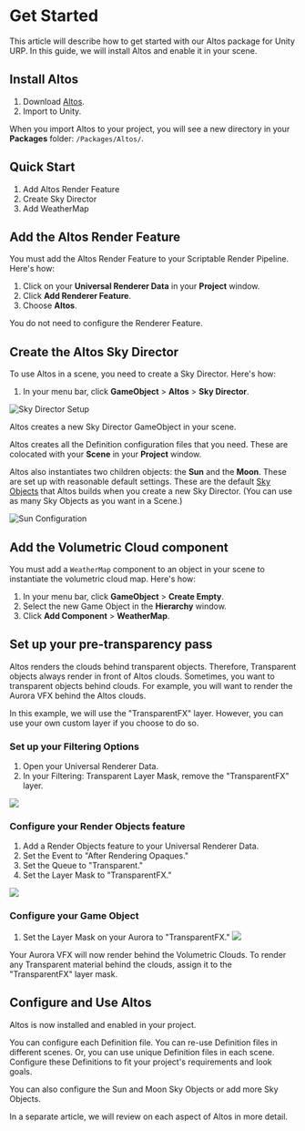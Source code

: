 # Get Started

This article will describe how to get started with our Altos package for Unity URP. In this guide, we will install Altos and enable it in your scene.

## Install Altos

1. Download [Altos](https://occasoftware.com/assets/altos).
2. Import to Unity.

When you import Altos to your project, you will see a new directory in your **Packages** folder: `/Packages/Altos/`.

## Quick Start

1. Add Altos Render Feature
2. Create Sky Director
3. Add WeatherMap

## Add the Altos Render Feature

You must add the Altos Render Feature to your Scriptable Render Pipeline. Here's how:

1. Click on your **Universal Renderer Data** in your **Project** window.
1. Click **Add Renderer Feature**.
1. Choose **Altos**.

You do not need to configure the Renderer Feature.

## Create the Altos Sky Director

To use Altos in a scene, you need to create a Sky Director. Here's how:

1. In your menu bar, click **GameObject** > **Altos** > **Sky Director**.

![Sky Director Setup](/img/sky-director-setup.webp)

Altos creates a new Sky Director GameObject in your scene.

Altos creates all the Definition configuration files that you need. These are colocated with your **Scene** in your **Project** window.

Altos also instantiates two children objects: the **Sun** and the **Moon**. These are set up with reasonable default settings. These are the default [Sky Objects](sky-objects) that Altos builds when you create a new Sky Director. (You can use as many Sky Objects as you want in a Scene.)

![Sun Configuration](/img/sun-setup.webp)

## Add the Volumetric Cloud component

You must add a `WeatherMap` component to an object in your scene to instantiate the volumetric cloud map. Here's how:

1. In your menu bar, click **GameObject** > **Create Empty**.
2. Select the new Game Object in the **Hierarchy** window.
3. Click **Add Component** > **WeatherMap**.

## Set up your pre-transparency pass

Altos renders the clouds behind transparent objects. Therefore, Transparent objects always render in front of Altos clouds. Sometimes, you want to transparent objects behind clouds. For example, you will want to render the Aurora VFX behind the Altos clouds.

In this example, we will use the "TransparentFX" layer. However, you can use your own custom layer if you choose to do so.

### Set up your Filtering Options

1. Open your Universal Renderer Data.
1. In your Filtering: Transparent Layer Mask, remove the "TransparentFX" layer.

![](/img/universal-renderer-data.png)

### Configure your Render Objects feature

1. Add a Render Objects feature to your Universal Renderer Data.
1. Set the Event to "After Rendering Opaques."
1. Set the Queue to "Transparent."
1. Set the Layer Mask to "TransparentFX."

![](/img/render-objects-feature.png)

### Configure your Game Object

1. Set the Layer Mask on your Aurora to "TransparentFX."
![](/img/set-layer.png)

Your Aurora VFX will now render behind the Volumetric Clouds. To render any Transparent material behind the clouds, assign it to the "TransparentFX" layer mask.

Configure and Use Altos
-----------------------

Altos is now installed and enabled in your project.

You can configure each Definition file. You can re-use Definition files in different scenes. Or, you can use unique Definition files in each scene. Configure these Definitions to fit your project's requirements and look goals.

You can also configure the Sun and Moon Sky Objects or add more Sky Objects.

In a separate article, we will review on each aspect of Altos in more detail.
